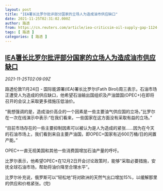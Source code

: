 ```yaml
---
layout: post
title: "IEA署长比罗尔批评部分国家的立场人为造成油市供应缺口"
date: 2021-11-25T02:31:02.000Z
author: 路透
from: https://cn.reuters.com/article/iea-criticsim-oil-supply-gap-1124-wedn-idCNKBS2IA04K
tags: [ 路透 ]
categories: [ 路透 ]
---
```

<!--1637807462000-->
[IEA署长比罗尔批评部分国家的立场人为造成油市供应缺口](https://cn.reuters.com/article/iea-criticsim-oil-supply-gap-1124-wedn-idCNKBS2IA04K)
------

<div>
<div><i>2021-11-25T02:09:09Z</i></div><p>路透伦敦11月24日 - 国际能源署(IEA)署长比罗尔(Fatih Birol)周三表示，石油市场正遭受人为造成的供应缺口，他希望石油输出国组织及产油盟国(OPEC+)在即将召开的会议上采取更多措施压低油价。</p><p>“我想强调的是，造成油价高企的一个因素是一些主要油气供应国的立场，”比罗尔在一次在线演示中表示:“在我们看来，一些国家在这方面没有采取有益的立场。”</p><p>“目前市场存在的一些主要抑制因素可以被认为是人为造成的紧张……因为在今天的石油市场上，我们看到来自主要产油国，即OPEC+国家有近600万桶/日的闲置产能。”</p><p>OPEC+一直无视美国和其他一些消费国增加石油产量的呼吁。</p><p>比罗尔表示，他希望OPEC+在12月2日开会讨论政策时，能够“采取必要措施，安抚全球石油市场，帮助将油价降至合理水平”。</p><p>比罗尔补充说，俄罗斯可以“轻松地”将对欧洲的天然气出口增加15%，以缓解那里的供应和价格紧张。(完)</p>
</div>

